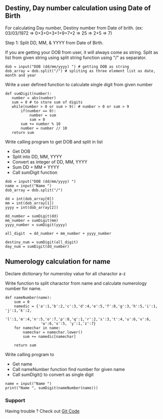 ## Destiny,  Day number calculation using Date of Birth

For calculating Day number, Destiny number from Date of brith. (ex: 03/03/1972 => 0+3+0+3+1+9+7+2 => 25 => 2+5 => 7)

Step 1: Split DD, MM, & YYYY from Date of Birth. 

If you are getting your DOB from user, it will always come as string. Split as list from given string using split string function using "/" as separator.

 ```
 dob = input("DOB (dd/mm/yyyy) ") # getting DOB as string
 dob_array = dob.split("/") # spliting as three element list as date, month and year
 ```
 
 Write a user defined function to calculate single digit from given number
 
 ```
 def sumDigit(number):
    number = abs(number)
    sum = 0 # to store sum of digits
    while(number > 0 or sum > 9): # number > 0 or sum > 9
        if(number == 0): 
            number = sum
            sum = 0
        sum += number % 10
        number = number // 10
    return sum
 ```

Write calling program to get DOB and split in list
- Get DOB
- Split into DD, MM, YYYY
- Convert as integer of DD, MM, YYYY
- Sum DD + MM + YYYY
- Call sumDigit function

```
dob = input("DOB (dd/mm/yyyy) ")
name = input("Name ")
dob_array = dob.split("/")

dd = int(dob_array[0])
mm = int(dob_array[1])
yyyy = int(dob_array[2])

dd_number = sumDigit(dd)
mm_number = sumDigit(mm)
yyyy_number = sumDigit(yyyy)

all_digit  = dd_number + mm_number + yyyy_number

destiny_num = sumDigit(all_digit)
day_num = sumDigit(dd_number)
```
## Numerology calculation for name

Declare dictionary for numeroloy value for all charactor a-z

Write function to split charactor from name and calculate numerology number for name.
```
def nameNumber(name):
    sum = 0
    namedic = {'a':1,'b':2,'c':3,'d':4,'e':5,'f':8,'g':3,'h':5,'i':1, 'j':1,'k':2,
                'l':1,'m':4,'n':5,'o':7,'p':8,'q':1,'r':2,'s':3,'t':4,'u':6,'v':6,
                'w':6,'x':5, 'y':1,'z':7}
    for namechar in name:
        namechar = namechar.lower()
        sum += namedic[namechar]

    return sum
 ```
 Write calling program to 
- Get name
- Call nameNumber function find number for given name
- Call sumDigit(<namenumber>) to convert as single digit
  
```
name = input("Name ")
print("Name ", sumDigit(nameNumber(name)))
```
### Support 
Having trouble ? Check out [Git Code](https://github.com/pmuniyandi/code/blob/master/numerology.py) 
